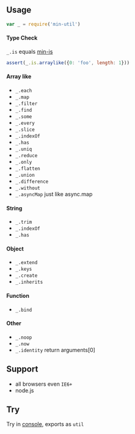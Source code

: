Usage
---

```js
var _ = require('min-util')
```

#### Type Check

`_.is` equals [min-is](https://github.com/chunpu/min-is)

```js
assert(_.is.arraylike({0: 'foo', length: 1}))
```

#### Array like

- `_.each`
- `_.map`
- `_.filter`
- `_.find`
- `_.some`
- `_.every`
- `_.slice`
- `_.indexOf`
- `_.has`
- `_.uniq`
- `_.reduce`
- `_.only`
- `_.flatten`
- `_.union`
- `_.difference`
- `_.without`
- `_.asyncMap` just like async.map

#### String

- `_.trim`
- `_.indexOf`
- `_.has`

#### Object

- `_.extend`
- `_.keys`
- `_.create`
- `_.inherits`

#### Function

- `_.bind`

#### Other

- `_.noop`
- `_.now`
- `_.identity` return arguments[0]

Support
---

- all browsers even `IE6+`
- node.js

Try
---

Try in [console](http://chunpu.github.io/min-util/browser), exports as `util`

